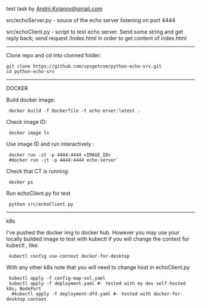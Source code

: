 test task by Andrii.Kyianov@gmail.com

src/echoServer.py  - souce of the echo server listening on port 4444

src/echoClient.py - script to test echo server. Send some string and get reply back; send request /index.html in order to get content of index.html

___

Clone repo and cd into clonned folder: 
```
git clone https://github.com/vpsgetcom/python-echo-srv.git
cd python-echo-srv
```

___
DOCKER

Build docker image:

```
 docker build -f Dockerfile -t echo-erver:latest .
```

Check image ID:

```
 docker image ls
```

Use image ID and run interactively : 

```
 docker run -it -p 4444:4444 <IMAGE_ID>
 #docker run -it -p 4444:4444 echo-server`
```
Check that CT is running:

```
 docker ps
```

Run echoClient.py for test

```
 python src/echoClient.py
```


-----------
k8s

I've pushed the docker img to docker hub. However you may use your locally builded image to test with kubectl if you will change the context for kubectl  , like: 

```
 kubectl config use-context docker-for-desktop
```

With any other k8s note that you will need to change host in echoClient.py

```
 kubectl apply -f config-map-vol.yaml
 kubectl apply -f deployment.yaml #- tested with my dev self-hosted k8s; NodePort
  #kubectl apply -f deployment-dfd.yaml #- tested with docker-for-desktop context
```






